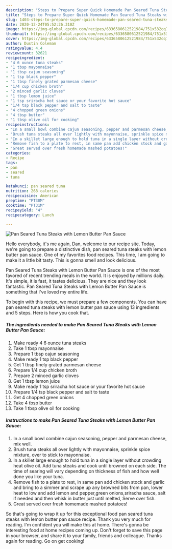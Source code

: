 ```yaml
---
description: "Steps to Prepare Super Quick Homemade Pan Seared Tuna Steaks with Lemon Butter Pan Sauce"
title: "Steps to Prepare Super Quick Homemade Pan Seared Tuna Steaks with Lemon Butter Pan Sauce"
slug: 1403-steps-to-prepare-super-quick-homemade-pan-seared-tuna-steaks-with-lemon-butter-pan-sauce
date: 2020-12-24T05:52:26.310Z
image: https://img-global.cpcdn.com/recipes/6336580612521984/751x532cq70/pan-seared-tuna-steaks-with-lemon-butter-pan-sauce-recipe-main-photo.jpg
thumbnail: https://img-global.cpcdn.com/recipes/6336580612521984/751x532cq70/pan-seared-tuna-steaks-with-lemon-butter-pan-sauce-recipe-main-photo.jpg
cover: https://img-global.cpcdn.com/recipes/6336580612521984/751x532cq70/pan-seared-tuna-steaks-with-lemon-butter-pan-sauce-recipe-main-photo.jpg
author: Dustin Coleman
ratingvalue: 4.4
reviewcount: 32621
recipeingredient:
- "4 6 ounce tuna steaks"
- "1 tbsp mayonnaise"
- "1 tbsp cajun seasoning"
- "1 tsp black pepper"
- "1 tbsp finely grated parmesan cheese"
- "1/4 cup chicken broth"
- "2 minced garlic cloves"
- "1 tbsp lemon juice"
- "1 tsp sriracha hot sauce or your favorite hot sauce"
- "1/4 tsp black pepper and salt to taste"
- "4 chopped green onions"
- "4 tbsp butter"
- "1 tbsp olive oil for cooking"
recipeinstructions:
- "In a small bowl combine cajun seasoning, pepper and parmesan cheese, mix well."
- "Brush tuna steaks all over lightly with mayonnaise, sprinkle spice mixture, over to stick to mayonnaise."
- "In a skillet large enough to hold tuna in a single layer without crowding heat olive oil. Add tuna steaks and cook until browned on each side. The time of searing will vary depending on thickness of fish and how well done you like your tuna."
- "Remove fish to a plate to rest, in same pan add chicken stock and garlic and bring to a simmer and scrape up any browned bits from pan, lower heat to low and add lemon and pepper,green onions,sriracha sauce, salt if needed and then whisk in butter just until melted, Serve over fish."
- "Great served over fresh homemade mashed potatoes!"
categories:
- Recipe
tags:
- pan
- seared
- tuna

katakunci: pan seared tuna 
nutrition: 268 calories
recipecuisine: American
preptime: "PT30M"
cooktime: "PT31M"
recipeyield: "4"
recipecategory: Lunch

---
```



![Pan Seared Tuna Steaks with Lemon Butter Pan Sauce](https://img-global.cpcdn.com/recipes/6336580612521984/751x532cq70/pan-seared-tuna-steaks-with-lemon-butter-pan-sauce-recipe-main-photo.jpg)

Hello everybody, it's me again, Dan, welcome to our recipe site. Today, we're going to prepare a distinctive dish, pan seared tuna steaks with lemon butter pan sauce. One of my favorites food recipes. This time, I am going to make it a little bit tasty. This is gonna smell and look delicious.

Pan Seared Tuna Steaks with Lemon Butter Pan Sauce is one of the most favored of recent trending meals in the world. It is enjoyed by millions daily. It's simple, it is fast, it tastes delicious. They are nice and they look fantastic. Pan Seared Tuna Steaks with Lemon Butter Pan Sauce is something that I've loved my entire life.




To begin with this recipe, we must prepare a few components. You can have pan seared tuna steaks with lemon butter pan sauce using 13 ingredients and 5 steps. Here is how you cook that.

<!--inarticleads1-->

##### The ingredients needed to make Pan Seared Tuna Steaks with Lemon Butter Pan Sauce:

1. Make ready 4 6 ounce tuna steaks
1. Take 1 tbsp mayonnaise
1. Prepare 1 tbsp cajun seasoning
1. Make ready 1 tsp black pepper
1. Get 1 tbsp finely grated parmesan cheese
1. Prepare 1/4 cup chicken broth
1. Prepare 2 minced garlic cloves
1. Get 1 tbsp lemon juice
1. Make ready 1 tsp sriracha hot sauce or your favorite hot sauce
1. Prepare 1/4 tsp black pepper and salt to taste
1. Get 4 chopped green onions
1. Take 4 tbsp butter
1. Take 1 tbsp olive oil for cooking




<!--inarticleads2-->

##### Instructions to make Pan Seared Tuna Steaks with Lemon Butter Pan Sauce:

1. In a small bowl combine cajun seasoning, pepper and parmesan cheese, mix well.
1. Brush tuna steaks all over lightly with mayonnaise, sprinkle spice mixture, over to stick to mayonnaise.
1. In a skillet large enough to hold tuna in a single layer without crowding heat olive oil. Add tuna steaks and cook until browned on each side. The time of searing will vary depending on thickness of fish and how well done you like your tuna.
1. Remove fish to a plate to rest, in same pan add chicken stock and garlic and bring to a simmer and scrape up any browned bits from pan, lower heat to low and add lemon and pepper,green onions,sriracha sauce, salt if needed and then whisk in butter just until melted, Serve over fish.
1. Great served over fresh homemade mashed potatoes!




So that's going to wrap it up for this exceptional food pan seared tuna steaks with lemon butter pan sauce recipe. Thank you very much for reading. I'm confident you will make this at home. There's gonna be interesting food at home recipes coming up. Don't forget to save this page in your browser, and share it to your family, friends and colleague. Thanks again for reading. Go on get cooking!
